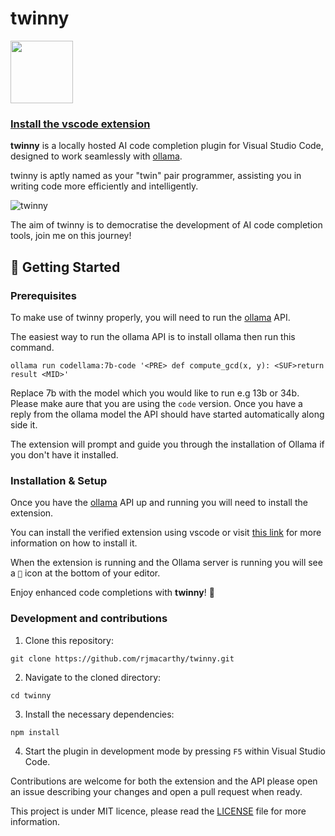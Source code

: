 # twinny

<img src='https://raw.githubusercontent.com/rjmacarthy/twinny/master/assets/icon.png' width='100'>

### [Install the vscode extension](https://marketplace.visualstudio.com/items?itemName=rjmacarthy.twinny#review-details)

**twinny** is a locally hosted AI code completion plugin for Visual Studio Code, designed to work seamlessly with [ollama](https://github.com/jmorganca/ollama).

twinny is aptly named as your "twin" pair programmer, assisting you in writing code more efficiently and intelligently.

![twinny](https://github.com/rjmacarthy/twinny/assets/5537428/95a1d8d5-f2fb-47b3-b246-23ff822464c3)

The aim of twinny is to democratise the development of AI code completion tools, join me on this journey!

## 🚀 Getting Started

### Prerequisites

To make use of twinny properly, you will need to run the [ollama](https://github.com/jmorganca/ollama) API.

The easiest way to run the ollama API is to install ollama then run this command.

`
ollama run codellama:7b-code '<PRE> def compute_gcd(x, y): <SUF>return result <MID>'
`

Replace 7b with the model which you would like to run e.g 13b or 34b. Please make aure that you are using the `code` version. Once you have a reply from the ollama model the API should have started automatically along side it.

The extension will prompt and guide you through the installation of Ollama if you don't have it installed.

### Installation & Setup

Once you have the [ollama](https://github.com/jmorganca/ollama) API up and running you will need to install the extension.

You can install the verified extension using vscode or visit [this link](https://marketplace.visualstudio.com/items?itemName=rjmacarthy.twinny) for more information on how to install it.

When the extension is running and the Ollama server is running you will see a `🤖` icon at the bottom of your editor.

Enjoy enhanced code completions with **twinny**! 🎉

### Development and contributions

1. Clone this repository:

```
git clone https://github.com/rjmacarthy/twinny.git
```

2. Navigate to the cloned directory:

```
cd twinny
```

3. Install the necessary dependencies:

```
npm install
```

4. Start the plugin in development mode by pressing `F5` within Visual Studio Code.

Contributions are welcome for both the extension and the API please open an issue describing your changes and open a pull request when ready.

This project is under MIT licence, please read the [LICENSE](https://github.com/rjmacarthy/twinny/blob/master/LICENSE) file for more information.
